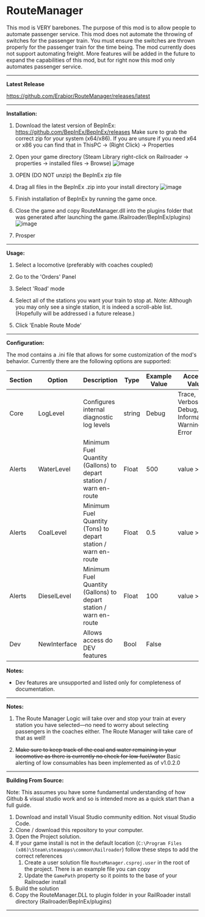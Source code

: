 

# RouteManager
This mod is VERY barebones. The purpose of this mod is to allow people to automate passenger service. This mod does not automate the throwing of switches for the passenger train. You must ensure the switches are thrown properly for the passenger train for the time being. The mod currently does not support automating freight.  More features will be added in the future to expand the capabilities of this mod, but for right now this mod only automates passenger service.

***

**Latest Release**

https://github.com/Erabior/RouteManager/releases/latest

***

**Installation:**

1. Download the latest version of BepInEx: https://github.com/BepInEx/BepInEx/releases Make sure to grab the correct zip for your system (x64/x86). If you are unsure if you need x64 or x86 you can find that in ThisPC -> (Right Click) -> Properties

2. Open your game directory (Steam Library right-click on Railroader -> properties -> installed files -> Browse)
![image](https://github.com/Erabior/RouteManager/assets/7718625/0b75293a-9092-4cb1-a7cc-7125cf09f799)

3. OPEN (DO NOT unzip) the BepInEx zip file

4. Drag all files in the BepInEx .zip into your install directory
![image](https://github.com/Erabior/RouteManager/assets/7718625/4eec8c87-4a12-4d99-9cc5-a255ebdd16d5)

5. Finish installation of BepInEx by running the game once.

6. Close the game and copy RouteManager.dll into the plugins folder that was generated after launching the game.(Railroader/BepInEx/plugins) 
![image](https://github.com/Erabior/RouteManager/assets/7718625/d8719272-514b-4b7d-96f4-f765bb751eca)

7. Prosper

***

**Usage:**

1. Select a locomotive (preferably with coaches coupled)
    
2. Go to the 'Orders' Panel
    
3. Select 'Road' mode
    
4. Select all of the stations you want your train to stop at. Note: Although you may only see a single station, it is indeed a scroll-able list. (Hopefully will be addressed i a future release.)
    
5. Click 'Enable Route Mode'

***

**Configuration:**

The mod contains a .ini file that allows for some customization of the mod's behavior. Currently there are the following options are supported:

| Section| Option | Description | Type | Example Value | Accepted Values
|--|--|--|--|--|--|
| Core | LogLevel  | Configures internal diagnostic log levels | string | Debug | Trace, Verbose, Debug, Informational, Warning, Error
| Alerts | WaterLevel| Minimum Fuel Quantity (Gallons) to depart station / warn en-route | Float | 500 | value >= 0
| Alerts | CoalLevel|  Minimum Fuel Quantity (Tons) to depart station / warn  en-route  | Float | 0.5 | value  >= 0
| Alerts | DieselLevel|  Minimum Fuel Quantity (Gallons) to depart station / warn  en-route  | Float | 100 | value  >= 0
| Dev | NewInterface  | Allows access do DEV features | Bool | False |

**Notes:**

- Dev features are unsupported and listed only for completeness of documentation.

***

**Notes:**

1. The Route Manager Logic will take over and stop your train at every station you have selected—no need to worry about selecting passengers in the coaches either. The Route Manager will take care of that as well!

2. ~~Make sure to keep track of the coal and water remaining in your locomotive as there is currently no check for low fuel/water~~
Basic alerting of low consumables has been implemented as of v1.0.2.0

***

**Building From Source:**

Note: This assumes you have some fundamental understanding of how Github & visual studio work and so is intended more as a quick start than a full guide. 
 1. Download and install Visual Studio community edition. Not visual Studio Code.
 2. Clone / download this repository to your computer.
 3. Open the Project solution.
 4. If your game install is not in the default location (`C:\Program Files (x86)\Steam\steamapps\common\Railroader`) follow these steps to add the correct references
     1. Create a user solution file `RouteManager.csproj.user` in the root of the project. There is an example file you can copy
     2. Update the `GamePath` property so it points to the base of your Railroader install
 5. Build the solution
 6. Copy the RouteManager.DLL to plugin folder in your RailRoader install directory (Railroader/BepInEx/plugins)

***





